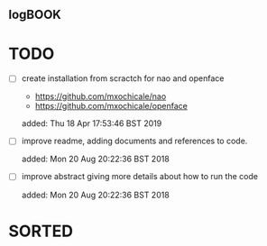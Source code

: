 logBOOK
---


# TODO

* [ ] create installation from scractch for nao and openface
	* https://github.com/mxochicale/nao
	* https://github.com/mxochicale/openface

	added: Thu 18 Apr 17:53:46 BST 2019



* [ ] improve readme, adding documents and references to code.


	added: Mon 20 Aug 20:22:36 BST 2018

* [ ] improve abstract giving more details about how to run the code

	added: Mon 20 Aug 20:22:36 BST 2018


# SORTED 
